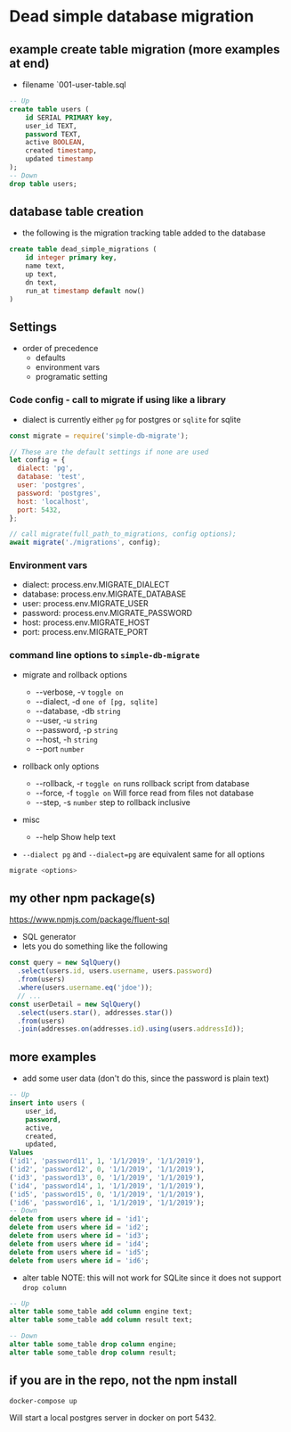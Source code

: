# Dead simple database migration

## example create table migration (more examples at end)
* filename `001-user-table.sql
```sql
-- Up
create table users (
    id SERIAL PRIMARY key,
    user_id TEXT,
    password TEXT,
    active BOOLEAN,
    created timestamp,
    updated timestamp
);
-- Down
drop table users;
```

## database table creation
* the following is the migration tracking table added to the database
```sql
create table dead_simple_migrations (
    id integer primary key,
    name text,
    up text,
    dn text,
    run_at timestamp default now()
)
```

## Settings
* order of precedence
  * defaults
  * environment vars
  * programatic setting

### Code config - call to migrate if using like a library
* dialect is currently either `pg` for postgres or `sqlite` for sqlite

```javascript
const migrate = require('simple-db-migrate');

// These are the default settings if none are used
let config = {
  dialect: 'pg',
  database: 'test',
  user: 'postgres',
  password: 'postgres',
  host: 'localhost',
  port: 5432,
};

// call migrate(full_path_to_migrations, config options);
await migrate('./migrations', config);
```

### Environment vars
* dialect: process.env.MIGRATE_DIALECT
* database: process.env.MIGRATE_DATABASE
* user: process.env.MIGRATE_USER
* password: process.env.MIGRATE_PASSWORD
* host: process.env.MIGRATE_HOST
* port: process.env.MIGRATE_PORT

### command line options to `simple-db-migrate`
* migrate and rollback options
  * --verbose, -v `toggle on`
  * --dialect, -d `one of [pg, sqlite]`
  * --database, -db `string`
  * --user, -u `string`
  * --password, -p `string`
  * --host, -h `string`
  * --port `number`
* rollback only options
  * --rollback, -r `toggle on` runs rollback script from database
  * --force, -f `toggle on` Will force read from files not database
  * --step, -s `number` step to rollback inclusive
* misc
  * --help Show help text

* `--dialect pg` and `--dialect=pg` are equivalent same for all options

```bash
migrate <options>
```

## my other npm package(s)

https://www.npmjs.com/package/fluent-sql
* SQL generator
* lets you do something like the following
```javascript
const query = new SqlQuery()
  .select(users.id, users.username, users.password)
  .from(users)
  .where(users.username.eq('jdoe'));
  // ...
const userDetail = new SqlQuery()
  .select(users.star(), addresses.star())
  .from(users)
  .join(addresses.on(addresses.id).using(users.addressId));
```

## more examples
* add some user data (don't do this, since the password is plain text)
```sql
-- Up
insert into users (
    user_id,
    password,
    active,
    created,
    updated,
Values
('id1', 'password11', 1, '1/1/2019', '1/1/2019'),
('id2', 'password12', 0, '1/1/2019', '1/1/2019'),
('id3', 'password13', 0, '1/1/2019', '1/1/2019'),
('id4', 'password14', 1, '1/1/2019', '1/1/2019'),
('id5', 'password15', 0, '1/1/2019', '1/1/2019'),
('id6', 'password16', 1, '1/1/2019', '1/1/2019');
-- Down
delete from users where id = 'id1';
delete from users where id = 'id2';
delete from users where id = 'id3';
delete from users where id = 'id4';
delete from users where id = 'id5';
delete from users where id = 'id6';
```
* alter table NOTE: this will not work for SQLite since it does not support `drop column`

```sql
-- Up
alter table some_table add column engine text;
alter table some_table add column result text;

-- Down
alter table some_table drop column engine;
alter table some_table drop column result;
```

## if you are in the repo, not the npm install
```
docker-compose up
```
Will start a local postgres server in docker on port 5432.
